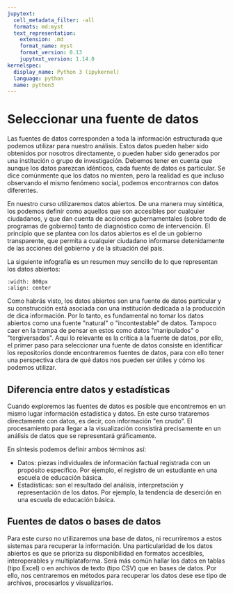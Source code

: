```yaml
---
jupytext:
  cell_metadata_filter: -all
  formats: md:myst
  text_representation:
    extension: .md
    format_name: myst
    format_version: 0.13
    jupytext_version: 1.14.0
kernelspec:
  display_name: Python 3 (ipykernel)
  language: python
  name: python3
---
```


# Seleccionar una fuente de datos

Las fuentes de datos corresponden a toda la información estructurada que podemos utilizar para nuestro análisis. Estos datos pueden haber sido obtenidos por nosotros directamente, o pueden haber sido generados por una institución o grupo de investigación. Debemos tener en cuenta que aunque los datos parezcan idénticos, cada fuente de datos es particular. Se dice comúnmente que los datos no mienten, pero la realidad es que incluso observando el mismo fenómeno social, podemos encontrarnos con datos diferentes.

En nuestro curso utilizaremos datos abiertos. De una manera muy sintética, los podemos definir como aquellos que son accesibles por cualquier ciudadanos, y que dan cuenta de acciones gubernamentales (sobre todo de programas de gobierno) tanto de diagnóstico como de intervención. El principio que se plantea con los datos abiertos es el de un gobierno transparente, que permita a cualquier ciudadano informarse detenidamente de las acciones del gobierno y de la situación del país.

La siguiente infografía es un resumen muy sencillo de lo que representan los datos abiertos:

``` {image} ../_static/imgs/fuente-datos/datos-abiertos-1.png
:width: 800px
:align: center
```

Como habrás visto, los datos abiertos son una fuente de datos particular y su construcción está asociada con una institución dedicada a la producción de dica información. Por lo tanto, es fundamental no tomar los datos abiertos como una fuente "natural" o "incontestable" de datos. Tampoco caer en la trampa de pensar en estos como datos "manipulados" o "tergiversados". Aquí lo relevante es la crítica a la fuente de datos, por ello, el primer paso para seleccionar una fuente de datos consiste en identificar los repositorios donde encontraremos fuentes de datos, para con ello tener una perspectiva clara de qué datos nos pueden ser útiles y cómo los podemos utilizar.

## Diferencia entre datos y estadísticas

Cuando exploremos las fuentes de datos es posible que encontremos en un mismo lugar información estadística y datos. En este curso trataremos directamente con datos, es decir, con información "en crudo". El procesamiento para llegar a la visualización consistirá precisamente en un análisis de datos que se representará gráficamente.

En síntesis podemos definir ambos términos así:

- Datos: piezas individuales de información factual registrada con un propósito específico. Por ejemplo, el registro de un estudiante en una escuela de educación básica.
- Estadísticas: son el resultado del análisis, interpretación y representación de los datos. Por ejemplo, la tendencia de deserción en una escuela de educación básica.

## Fuentes de datos o bases de datos

Para este curso no utilizaremos una base de datos, ni recurriremos a estos sistemas para recuperar la información. Una particularidad de los datos abiertos es que se prioriza su disponibilidad en formatos accesibles, interoperables y multiplataforma. Será más común hallar los datos en tablas (tipo Excel) o en archivos de texto (tipo CSV) que en bases de datos. Por ello, nos centraremos en métodos para recuperar los datos dese ese tipo de archivos, procesarlos y visualizarlos.
